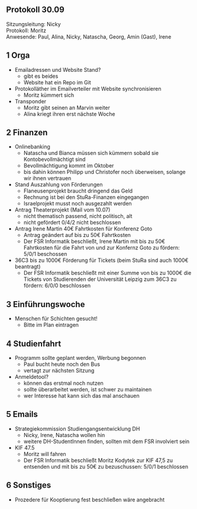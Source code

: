 ---
---

## Protokoll 30.09

Sitzungsleitung: Nicky  
Protokoll: Moritz  
Anwesende: Paul, Alina, Nicky, Natascha, Georg, Amin (Gast), Irene

## 1 Orga

- Emailadressen und Website Stand?
  - gibt es beides
  - Website hat ein Repo im Git
- Protokolläther im Emailverteiler mit Website synchronisieren
  - Moritz kümmert sich
- Transponder
  - Moritz gibt seinen an Marvin weiter
  - Alina kriegt ihren erst nächste Woche

## 2 Finanzen

- Onlinebanking
  - Natascha und Bianca müssen sich kümmern sobald sie Kontobevollmächtigt sind
  - Bevollmächtigung kommt im Oktober
  - bis dahin können Philipp und Christofer noch überweisen, solange wir ihnen vertrauen
- Stand Auszahlung von Förderungen
  - Flaneusenprojekt braucht dringend das Geld
  - Rechnung ist bei den StuRa-Finanzen eingegangen
  - Israelprojekt musst noch ausgezahlt werden
- Antrag Theaterprojekt (Mail vom 10.07)
  - nicht thematisch passend, nicht politisch, alt
  - nicht gefördert 0/4/2 nicht beschlossen
- Antrag Irene Martin 40€ Fahrtkosten für Konferenz Goto
  - Antrag geändert auf bis zu 50€ Fahrtkosten
  - Der FSR Informatik beschließt, Irene Martin mit bis zu 50€ Fahrtkosten für die Fahrt von und zur Konfernz Goto zu fördern: 5/0/1 beschossen
- 36C3 bis zu 1000€ Förderung für Tickets (beim StuRa sind auch 1000€ beantragt)
  - Der FSR Informatik beschließt mit einer Summe von bis zu 1000€ die Tickets von Studierenden der Universität Leipzig zum 36C3 zu fördern: 6/0/0 beschlossen

## 3 Einführungswoche

- Menschen für Schichten gesucht!
  - Bitte im Plan eintragen

## 4 Studienfahrt

- Programm sollte geplant werden, Werbung begonnen
  - Paul bucht heute noch den Bus
  - vertagt zur nächsten Sitzung
- Anmeldetool?
  - können das erstmal noch nutzen
  - sollte überarbeitet werden, ist schwer zu maintainen
  - wer Interesse hat kann sich das mal anschauen

## 5 Emails

- Strategiekommission Studiengangsentwicklung DH
  - Nicky, Irene, Natascha wollen hin
  - weitere DH-StudentInnen finden, sollten mit dem FSR involviert sein
- KIF 47.5
  - Moritz will fahren
  - Der FSR Informatik beschließt Moritz Kodytek zur KIF 47,5 zu entsenden und mit bis zu 50€ zu bezuschussen: 5/0/1 beschlossen

## 6 Sonstiges

- Prozedere für Kooptierung fest beschließen wäre angebracht
